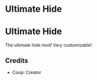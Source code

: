 # Ultimate Hide

# Ultimate Hide

The ultimate hide mod!
Very customizable!

## Credits
* Coop: Creator